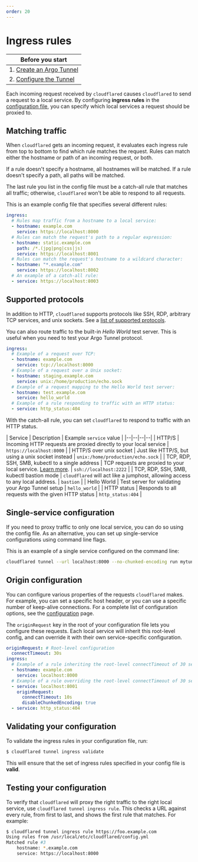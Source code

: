 ```yaml
---
order: 20
---
```


# Ingress rules

| Before you start |
|---|
| 1. [Create an Argo Tunnel](/create-tunnel) |
| 2. [Configure the Tunnel](/configuration) |

Each incoming request received by `cloudflared` causes `cloudflared` to send a request to a local service.
By configuring **ingress rules** in the [configuration file](/configuration/config), you can specify which local services a request should be proxied to.

## Matching traffic

When `cloudflared` gets an incoming request, it evaluates each ingress rule from top to bottom to find which rule matches the request. Rules can match either the hostname or path of an incoming request, or both.

If a rule doesn't specify a hostname, all hostnames will be matched. If a rule doesn't specify a path, all paths will be matched.

The last rule you list in the config file must be a catch-all rule that matches all traffic; otherwise, `cloudflared` won't be able to respond to all requests.

This is an example config file that specifies several different rules:

```yaml
ingress:
  # Rules map traffic from a hostname to a local service:
  - hostname: example.com
    service: https://localhost:8000
  # Rules can match the request's path to a regular expression:
  - hostname: static.example.com
    path: /*.(jpg|png|css|js)
    service: https://localhost:8001
  # Rules can match the request's hostname to a wildcard character:
  - hostname: "*.example.com"
    service: https://localhost:8002
  # An example of a catch-all rule:
  - service: https://localhost:8003
```

## Supported protocols

In addition to HTTP, `cloudflared` supports protocols like SSH, RDP, arbitrary TCP services, and unix sockets. See a [list of supported protocols](https://developers.cloudflare.com/access/protocols-and-connections).

You can also route traffic to the built-in *Hello World* test server. This is useful when you need to test your Argo Tunnel protocol.

```yaml
ingress:
  # Example of a request over TCP:
  - hostname: example.com
    service: tcp://localhost:8000
  # Example of a request over a Unix socket:
  - hostname: staging.example.com
    service: unix:/home/production/echo.sock
  # Example of a request mapping to the Hello World test server:
  - hostname: test.example.com
    service: hello_world
  # Example of a rule responding to traffic with an HTTP status:
  - service: http_status:404
```

With the catch-all rule, you can set `cloudflared` to respond to traffic with an HTTP status.


| Service | Description | Example `service` value |
|--|--|--|--|
| HTTP/S | Incoming HTTP requests are proxied directly to your local service | `https://localhost:8000` |
| HTTP/S over unix socket | Just like HTTP/S, but using a unix socket instead | `unix:/home/production/echo.sock` |
| TCP, RDP, SSH, SMB, kubectl to a single address | TCP requests are proxied to your local service. [Learn more](https://developers.cloudflare.com/access/protocols-and-connections). | `ssh://localhost:2222` |
| TCP, RDP, SSH, SMB, kubectl bastion mode | `cloudflared` will act like a jumphost, allowing access to any local address. | `bastion` |
| Hello World | Test server for validating your Argo Tunnel setup | `hello_world` |
| HTTP status | Responds to all requests with the given HTTP status | `http_status:404` |

## Single-service configuration

If you need to proxy traffic to only one local service, you can do so using the config file. As an alternative, you can set up single-service configurations using command line flags.

This is an example of a single service configured on the command line:

```bash
cloudflared tunnel --url localhost:8000 --no-chunked-encoding run mytunnel
```

## Origin configuration

You can configure various properties of the requests `cloudflared` makes. For example, you can set a specific host header, or you can use a specific number of keep-alive connections. For a complete list of configuration options, see the [configuration](/configuration) page.

The `originRequest` key in the root of your configuration file lets you configure these requests. Each local service will inherit this root-level config, and can override it with their own service-specific configuration.

```yaml
originRequest: # Root-level configuration
  connectTimeout: 30s
ingress:
  # Example of a rule inheriting the root-level connectTimeout of 30 seconds:
  - hostname: example.com
    service: localhost:8000
  # Example of a rule overriding the root-level connectTimeout of 30 seconds:
  - service: localhost:8001
    originRequest:
      connectTimeout: 10s
      disableChunkedEncoding: true
  - service: http_status:404
```


## Validating your configuration

To validate the ingress rules in your configuration file, run:

```bash
$ cloudflared tunnel ingress validate
```

This will ensure that the set of ingress rules specified in your config file is **valid**.

## Testing your configuration

To verify that `cloudflared` will proxy the right traffic to the right local service, use `cloudflared tunnel ingress rule`. This checks a URL against every rule, from first to last, and shows the first rule that matches. For example:

```bash
$ cloudflared tunnel ingress rule https://foo.example.com
Using rules from /usr/local/etc/cloudflared/config.yml
Matched rule #3
	hostname: *.example.com
	service: https://localhost:8000
```
